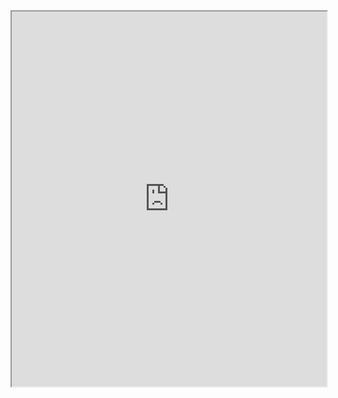 
<iframe width="100%" height="600" src="https://www.fedlex.admin.ch/eli/cc/24/233_245_233/de" allowfullscreen allow="geolocation *; autoplay; encrypted-media"></iframe>
